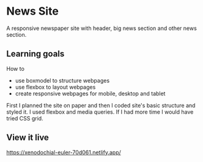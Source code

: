# News Site

A responsive newspaper site with header, big news section and other news section. 

## Learning goals

How to
* use boxmodel to structure webpages
* use flexbox to layout webpages
* create responsive webpages for mobile, desktop and tablet

First I planned the site on paper and then I coded site's basic structure and styled it. I used flexbox and media queries. If I had more time I would have tried CSS grid. 


## View it live

https://xenodochial-euler-70d061.netlify.app/